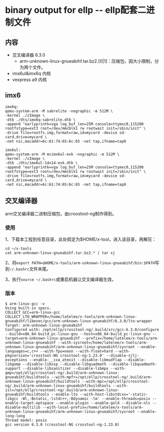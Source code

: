 binary output for ellp -- ellp配套二进制文件
=============

## 内容
* 交叉编译器 6.3.0  
  * arm-unknown-linux-gnueabihf.tar.bz2.[0|1]：压缩包，因大小限制，分为两个文件。  
* imx6ul&imx6q 内核
* vexpress a9 内核

## imx6
```
imx6q:  
qemu-system-arm -M sabrelite -nographic -m 512M \
-kernel ./zImage \
-dtb ./dts/imx6q-sabrelite.dtb \
-append "earlyprintk=vga log_buf_len=25M console=ttymxc0,115200 rootfstype=ext3 root=/dev/mmcblk1 rw rootwait init=/sbin/init" \
-drive file=rootfs.img,format=raw,id=mycard -device sd-card,drive=mycard \
-net nic,macaddr=6c:61:74:65:6c:65 -net tap,ifname=tap0

imx6ul:  
qemu-system-arm -M mcimx6ul-evk -nographic -m 512M \
-kernel ./zImage \
-dtb ./dts/imx6ul-14x14-evk.dtb \
-append "earlyprintk=vga log_buf_len=25M console=ttymxc0,115200 rootfstype=ext3 root=/dev/mmcblk1 rw rootwait init=/sbin/init" \
-drive file=rootfs.img,format=raw,id=mycard -device sd-card,drive=mycard \
-net nic,macaddr=6c:61:74:65:6c:65 -net tap,ifname=tap0
```

## 交叉编译器
arm交叉编译器二进制压缩包，由croostool-ng制作得到。  

### 使用
1、下载本工程到任意目录，此处假定为$HOME/x-tool，进入该目录，再解压： 
```
cd ~/x-tools
cat arm-unknown-linux-gnueabihf.tar.bz2.* | tar xj
```

2、将`export PATH=$HOME/x-tools/arm-unknown-linux-gnueabihf/bin:$PATH`写到`~/.bashrc`文件末尾。

3、执行`source ~/.bashrc`或重启机器让交叉编译器生效。  


### 版本
```
$ arm-linux-gcc -v
Using built-in specs.
COLLECT_GCC=arm-linux-gcc
COLLECT_LTO_WRAPPER=/home/latelee/x-tools/arm-unknown-linux-gnueabihf/libexec/gcc/arm-unknown-linux-gnueabihf/6.3.0/lto-wrapper
Target: arm-unknown-linux-gnueabihf
Configured with: /opt/ellp/crosstool-ng/.build/src/gcc-6.3.0/configure --build=x86_64-build_pc-linux-gnu --host=x86_64-build_pc-linux-gnu --target=arm-unknown-linux-gnueabihf --prefix=/home/latelee/x-tools/arm-unknown-linux-gnueabihf --with-sysroot=/home/latelee/x-tools/arm-unknown-linux-gnueabihf/arm-unknown-linux-gnueabihf/sysroot --enable-languages=c,c++ --with-fpu=neon --with-float=hard --with-pkgversion='crosstool-NG crosstool-ng-1.23.0' --disable-sjlj-exceptions --enable-__cxa_atexit --disable-libmudflap --disable-libgomp --disable-libssp --disable-libquadmath --disable-libquadmath-support --disable-libsanitizer --disable-libmpx --with-gmp=/opt/ellp/crosstool-ng/.build/arm-unknown-linux-gnueabihf/buildtools --with-mpfr=/opt/ellp/crosstool-ng/.build/arm-unknown-linux-gnueabihf/buildtools --with-mpc=/opt/ellp/crosstool-ng/.build/arm-unknown-linux-gnueabihf/buildtools --with-isl=/opt/ellp/crosstool-ng/.build/arm-unknown-linux-gnueabihf/buildtools --enable-lto --with-host-libstdcxx='-static-libgcc -Wl,-Bstatic,-lstdc++,-Bdynamic -lm' --enable-threads=posix --enable-target-optspace --enable-plugin --enable-gold --disable-nls --disable-multilib --with-local-prefix=/home/latelee/x-tools/arm-unknown-linux-gnueabihf/arm-unknown-linux-gnueabihf/sysroot --enable-long-long
Thread model: posix
gcc version 6.3.0 (crosstool-NG crosstool-ng-1.23.0) 
```